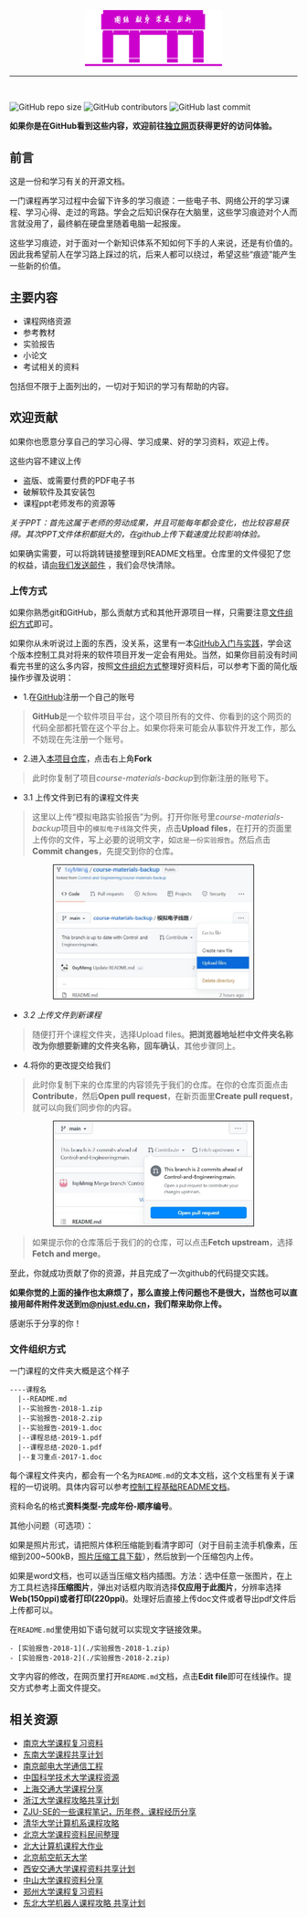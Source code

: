 
<br><br>

<center>
    <img src="./assets/images/njust.png" width=240 />
</center>

---

<br>

![GitHub repo size](https://img.shields.io/github/repo-size/Control-and-Engineering/course-materials-backup?label=%E5%85%A8%E9%83%A8%E8%B5%84%E6%96%99%E5%A4%A7%E5%B0%8F)
![GitHub contributors](https://img.shields.io/github/contributors/Control-and-Engineering/course-materials-backup?label=%E8%B4%A1%E7%8C%AE%E4%BA%BA%E6%95%B0)
![GitHub last commit](https://img.shields.io/github/last-commit/Control-and-Engineering/course-materials-backup?label=%E4%B8%8A%E6%AC%A1%E6%9B%B4%E6%96%B0)

**如果你是在GitHub看到这些内容，欢迎前往[独立网页](https://课程.孝陵卫皇家理工大学.cn/)获得更好的访问体验。**

## 前言

这是一份和学习有关的开源文档。

一门课程再学习过程中会留下许多的学习痕迹：一些电子书、网络公开的学习课程、学习心得、走过的弯路。学会之后知识保存在大脑里，这些学习痕迹对个人而言就没用了，最终躺在硬盘里随着电脑一起报废。

这些学习痕迹，对于面对一个新知识体系不知如何下手的人来说，还是有价值的。因此我希望前人在学习路上踩过的坑，后来人都可以绕过，希望这些“痕迹”能产生一些新的价值。

## 主要内容

- 课程网络资源
- 参考教材
- 实验报告
- 小论文
- 考试相关的资料

包括但不限于上面列出的，一切对于知识的学习有帮助的内容。

## 欢迎贡献

如果你也愿意分享自己的学习心得、学习成果、好的学习资料，欢迎上传。

这些内容不建议上传
- 盗版、或需要付费的PDF电子书
- 破解软件及其安装包
- 课程ppt老师发布的资源等

*关于PPT：首先这属于老师的劳动成果，并且可能每年都会变化，也比较容易获得。其次PPT文件体积都挺大的，在github上传下载速度比较影响体验。*

如果确实需要，可以将跳转链接整理到README文档里。仓库里的文件侵犯了您的权益，请[向我们发送邮件](mailto:m@njust.edu.cn) ，我们会尽快清除。


### 上传方式

如果你熟悉git和GitHub，那么贡献方式和其他开源项目一样，只需要注意[文件组织方式](#文件组织方式)即可。

如果你从未听说过上面的东西，没关系，这里有一本[GitHub入门与实践](https://bookos-z1.org/book/2855761/e1777a)，学会这个版本控制工具对将来的软件项目开发一定会有用处。当然，如果你目前没有时间看完书里的这么多内容，按照[文件组织方式](#文件组织方式)整理好资料后，可以参考下面的简化版操作步骤及说明：

- 1.在[GitHub](https://github.com)注册一个自己的账号
>**GitHub**是一个软件项目平台，这个项目所有的文件、你看到的这个网页的代码全部都托管在这个平台上。如果你将来可能会从事软件开发工作，那么不妨现在先注册一个账号。

- 2.进入[本项目仓库](https://github.com/Control-and-Engineering/course-materials-backup)，点击右上角**Fork**
>此时你复制了项目*course-materials-backup*到你新注册的账号下。

- 3.1 上传文件到已有的课程文件夹
>这里以上传“模拟电路实验报告”为例。打开你账号里*course-materials-backup*项目中的`模拟电子线路`文件夹，点击**Upload files**，在打开的页面里上传你的文件，写上必要的说明文字，如`这是一份实验报告`。然后点击**Commit changes**，先提交到你的仓库。

<center>
    <img src="./assets/images/项目仓库.jpg" width=350 style="border:1px solid black" />
</center>

- *3.2 上传文件到新课程*
>随便打开个课程文件夹，选择Upload files。**把浏览器地址栏中文件夹名称改为你想要新建的文件夹名称，回车确认**，其他步骤同上。

- 4.将你的更改提交给我们
>此时你复制下来的仓库里的内容领先于我们的仓库。在你的仓库页面点击**Contribute**，然后**Open pull request**，在新页面里**Create pull request**，就可以向我们同步你的内容。

<center>
    <img src="./assets/images/提交更改.jpg" width=350 style="border:1px solid black" />
</center>

>如果提示你的仓库落后于我们的的仓库，可以点击**Fetch upstream**，选择**Fetch and merge**。

至此，你就成功贡献了你的资源，并且完成了一次github的代码提交实践。

**如果你觉的上面的操作也太麻烦了，那么直接上传问题也不是很大，当然也可以直接用邮件附件发送到[m@njust.edu.cn]()，我们帮来助你上传。**

感谢乐于分享的你！

### 文件组织方式

一门课程的文件夹大概是这个样子

```
----课程名
  |--README.md
  |--实验报告-2018-1.zip
  |--实验报告-2018-2.zip
  |--实验报告-2019-1.doc
  |--课程总结-2019-1.pdf
  |--课程总结-2020-1.pdf
  |--复习重点-2017-1.doc
```

每个课程文件夹内，都会有一个名为`README.md`的文本文档，这个文档里有关于课程的一切说明。具体内容可以参考[控制工程基础README文档](https://raw.githubusercontent.com/Control-and-Engineering/course-materials-backup/main/%E6%8E%A7%E5%88%B6%E5%B7%A5%E7%A8%8B%E5%9F%BA%E7%A1%80/README.md)。

资料命名的格式**资料类型-完成年份-顺序编号**。

其他小问题（可选项）：

如果是照片形式，请把照片体积压缩能到看清字即可（对于目前主流手机像素，压缩到200~500kB，[照片压缩工具下载](https://github.com/meowtec/Imagine)），然后放到一个压缩包内上传。

如果是word文档，也可以适当压缩文档内插图。方法：选中任意一张图片，在上方工具栏选择**压缩图片**，弹出对话框内取消选择**仅应用于此图片**，分辨率选择**Web(150ppi)**或者**打印(220ppi)**。处理好后直接上传doc文件或者导出pdf文件后上传都可以。


在`README.md`里使用如下语句就可以实现文字链接效果。
```
- [实验报告-2018-1](./实验报告-2018-1.zip)
- [实验报告-2018-2](./实验报告-2018-2.zip)
```

文字内容的修改，在网页里打开`README.md`文档，点击**Edit file**即可在线操作。提交方式参考上面文件提交。


## 相关资源

- [南京大学课程复习资料](https://github.com/idealclover/NJU-Review-Materials)
- [东南大学课程共享计划](https://github.com/zjdx1998/seucourseshare)
- [南京邮电大学通信工程](https://github.com/NJUPTFreeExams/NJUPT-TE-Free-Exams)
- [中国科学技术大学课程资源](https://github.com/USTC-Resource/USTC-Course)
- [上海交通大学课程分享](https://github.com/c-hj/SJTU-Courses)
- [浙江大学课程攻略共享计划](https://github.com/QSCTech/zju-icicles)
- [ZJU-SE的一些课程笔记，历年卷，课程经历分享](https://github.com/Zhang-Each/CourseNoteOfZJUSE)
- [清华大学计算机系课程攻略](https://github.com/PKUanonym/REKCARC-TSC-UHT)
- [北京大学课程资料民间整理](https://github.com/lib-pku/libpku)
- [北大计算机课程大作业](https://github.com/tongtzeho/PKUCourse)
- [北京航空航天大学](https://github.com/TheBloodthirster/BUAA_Course_Sharing)
- [西安交通大学课程资料共享计划](https://github.com/cantjie/XJTU-Share)
- [中山大学课程资料分享](https://github.com/sysuexam/SYSU-Exam)
- [郑州大学课程复习资料](https://github.com/CooperNiu/ZZU-Courses-Resource)
- [东北大学机器人课程攻略 共享计划](https://github.com/mywisdomfly/NEU-RSE-Courses)



